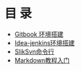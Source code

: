 # 目 录

* [Gitbook 环境搭建](gitbook环境搭建.md)
* [Idea-jenkins环境搭建](jenkins-jira-idea环境.md)
* [SlikSvn命令行](SlikSvn命令行.md)
* [Markdown教程入门](markdownguide.md)
